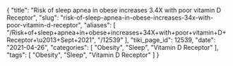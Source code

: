 {
    "title": "Risk of sleep apnea in obese increases 3.4X with poor vitamin D Receptor",
    "slug": "risk-of-sleep-apnea-in-obese-increases-34x-with-poor-vitamin-d-receptor",
    "aliases": [
        "/Risk+of+sleep+apnea+in+obese+increases+34X+with+poor+vitamin+D+Receptor+\u2013+Sept+2021",
        "/12539"
    ],
    "tiki_page_id": 12539,
    "date": "2021-04-26",
    "categories": [
        "Obesity",
        "Sleep",
        "Vitamin D Receptor"
    ],
    "tags": [
        "Obesity",
        "Sleep",
        "Vitamin D Receptor"
    ]
}